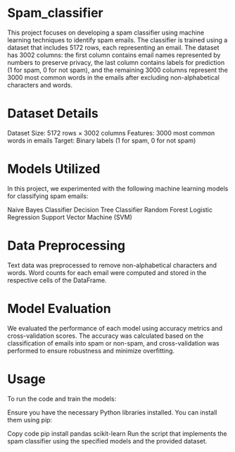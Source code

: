 # Spam_classifier
This project focuses on developing a spam classifier using machine learning techniques to identify spam emails. The classifier is trained using a dataset that includes 5172 rows, each representing an email. The dataset has 3002 columns: the first column contains email names represented by numbers to preserve privacy, the last column contains labels for prediction (1 for spam, 0 for not spam), and the remaining 3000 columns represent the 3000 most common words in the emails after excluding non-alphabetical characters and words.

# Dataset Details
Dataset Size: 5172 rows × 3002 columns
Features: 3000 most common words in emails
Target: Binary labels (1 for spam, 0 for not spam)

# Models Utilized
In this project, we experimented with the following machine learning models for classifying spam emails:

Naive Bayes Classifier
Decision Tree Classifier
Random Forest
Logistic Regression
Support Vector Machine (SVM)

# Data Preprocessing
Text data was preprocessed to remove non-alphabetical characters and words.
Word counts for each email were computed and stored in the respective cells of the DataFrame.

# Model Evaluation
We evaluated the performance of each model using accuracy metrics and cross-validation scores. The accuracy was calculated based on the classification of emails into spam or non-spam, and cross-validation was performed to ensure robustness and minimize overfitting.

# Usage
To run the code and train the models:

Ensure you have the necessary Python libraries installed. You can install them using pip:

Copy code
pip install pandas scikit-learn
Run the script that implements the spam classifier using the specified models and the provided dataset.

